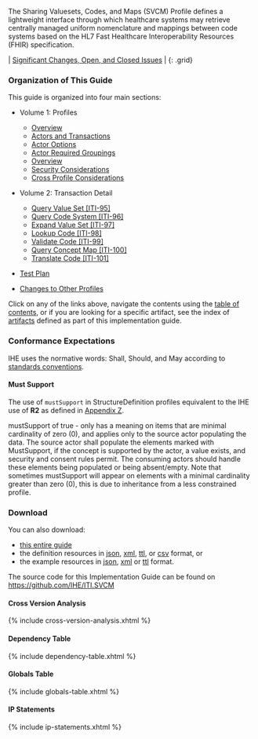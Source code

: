 
The Sharing Valuesets, Codes, and Maps (SVCM) Profile defines a
lightweight interface through which healthcare systems may retrieve
centrally managed uniform nomenclature and mappings between code systems
based on the HL7 Fast Healthcare Interoperability Resources (FHIR)
specification.

<div markdown="1" class="stu-note">

| [Significant Changes, Open, and Closed Issues](issues.html) |
{: .grid}

</div>

### Organization of This Guide
This guide is organized into four main sections:

- Volume 1: Profiles
  - [Overview](volume-1.html)
  - [Actors and Transactions](volume-1.html#1511-svcm-actors-transactions-and-content-modules)
  - [Actor Options](volume-1.html#1512-svcm-actor-options)
  - [Actor Required Groupings](volume-1.html#1513-svcm-required-actor-groupings)
  - [Overview](volume-1.html#1514-svcm-overview)
  - [Security Considerations](volume-1.html#1515-svcm-security-considerations)
  - [Cross Profile Considerations](volume-1.html#1516-svcm-cross-profile-considerations)

- Volume 2: Transaction Detail
  - [Query Value Set \[ITI-95\]](ITI-95.html)
  - [Query Code System \[ITI-96\]](ITI-96.html)
  - [Expand Value Set \[ITI-97\]](ITI-97.html)
  - [Lookup Code \[ITI-98\]](ITI-98.html)
  - [Validate Code \[ITI-99\]](ITI-99.html)
  - [Query Concept Map \[ITI-100\]](ITI-100.html)
  - [Translate Code \[ITI-101\]](ITI-101.html)

- [Test Plan](testplan.html)

- [Changes to Other Profiles](other.html)

Click on any of the links above, navigate the contents using the [table of contents](toc.html), or if you are looking for a specific artifact, see the index of [artifacts](artifacts.html) defined as part of this implementation guide.

### Conformance Expectations

IHE uses the normative words: Shall, Should, and May according to [standards conventions](https://profiles.ihe.net/GeneralIntro/ch-E.html).

#### Must Support

The use of ```mustSupport``` in StructureDefinition profiles equivalent to the IHE use of **R2** as defined in [Appendix Z](https://profiles.ihe.net/ITI/TF/Volume2/ch-Z.html#z.10-profiling-conventions-for-constraints-on-fhir).

mustSupport of true - only has a meaning on items that are minimal cardinality of zero (0), and applies only to the source actor populating the data. The source actor shall populate the elements marked with MustSupport, if the concept is supported by the actor, a value exists, and security and consent rules permit. 
The consuming actors should handle these elements being populated or being absent/empty. 
Note that sometimes mustSupport will appear on elements with a minimal cardinality greater than zero (0), this is due to inheritance from a less constrained profile.

### Download 

You can also download:

* [this entire guide](full-ig.zip)
* the definition resources in [json](definitions.json.zip), [xml](definitions.xml.zip), [ttl](definitions.ttl.zip), or [csv](csvs.zip) format, or
* the example resources in [json](examples.json.zip), [xml](examples.xml.zip) or [ttl](examples.ttl.zip) format.

The source code for this Implementation Guide can be found on <https://github.com/IHE/ITI.SVCM>

#### Cross Version Analysis

{% include cross-version-analysis.xhtml %}

#### Dependency Table

{% include dependency-table.xhtml %}

#### Globals Table

{% include globals-table.xhtml %}

#### IP Statements

{% include ip-statements.xhtml %}
